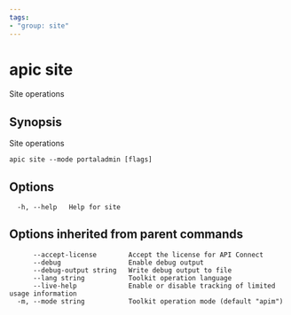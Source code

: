```yaml
---
tags:
- "group: site"
---
```

# apic site

Site operations

## Synopsis

Site operations

```
apic site --mode portaladmin [flags]
```


## Options

```
  -h, --help   Help for site
```

## Options inherited from parent commands

```
      --accept-license        Accept the license for API Connect
      --debug                 Enable debug output
      --debug-output string   Write debug output to file
      --lang string           Toolkit operation language
      --live-help             Enable or disable tracking of limited usage information
  -m, --mode string           Toolkit operation mode (default "apim")
```
